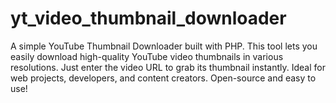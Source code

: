 # yt_video_thumbnail_downloader
A simple YouTube Thumbnail Downloader built with PHP. This tool lets you easily download high-quality YouTube video thumbnails in various resolutions. Just enter the video URL to grab its thumbnail instantly. Ideal for web projects, developers, and content creators. Open-source and easy to use!
